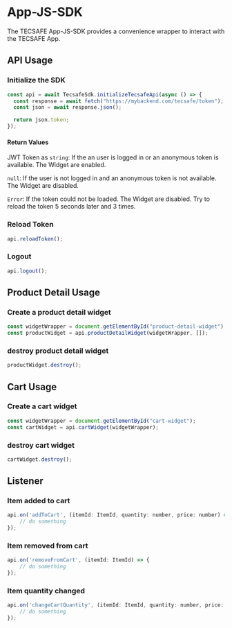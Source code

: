# App-JS-SDK

The TECSAFE App-JS-SDK provides a convenience wrapper to interact with the TECSAFE App.

## API Usage

### Initialize the SDK

```js
const api = await TecsafeSdk.initializeTecsafeApi(async () => {
  const response = await fetch("https://mybackend.com/tecsafe/token");
  const json = await response.json();

  return json.token;
});
```

#### Return Values

JWT Token as `string`: If the an user is logged in or an anonymous token is available. The Widget are enabled.

`null`: If the user is not logged in and an anonymous token is not available. The Widget are disabled.

`Error`: If the token could not be loaded. The Widget are disabled. Try to reload the token 5 seconds later and 3 times.

### Reload Token

```js
api.reloadToken();
```

### Logout

```js
api.logout();
```

## Product Detail Usage

### Create a product detail widget

```js
const widgetWrapper = document.getElementById("product-detail-widget");
const productWidget = api.productDetailWidget(widgetWrapper, []);
```

### destroy product detail widget

```js
productWidget.destroy();
```

## Cart Usage

### Create a cart widget

```js
const widgetWrapper = document.getElementById("cart-widget");
const cartWidget = api.cartWidget(widgetWrapper);
```

### destroy cart widget

```js
cartWidget.destroy();
```

## Listener

### Item added to cart

```js
api.on('addToCart', (itemId: ItemId, quantity: number, price: number) => {
    // do something
});
```

### Item removed from cart

```js
api.on('removeFromCart', (itemId: ItemId) => {
    // do something
});
```

### Item quantity changed

```js
api.on('changeCartQuantity', (itemId: ItemId, quantity: number, price: number) => {
    // do something
});
```
